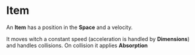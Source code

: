 # Item

An **Item** has a position in the **Space** and a velocity.

It moves witch a constant speed (acceleration is handled by
**Dimensions**) and handles collisions. On collision it applies
**Absorption**
